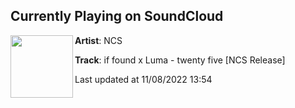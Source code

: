 ## Currently Playing on SoundCloud

[<img align="left" width="100" src="https://i1.sndcdn.com/artworks-8FufI8OJX4S3gCwi-ZJ8KmQ-t500x500.jpg">](https://soundcloud.com/nocopyrightsounds/if-found-x-luma-twenty-five-ncs-release)

**Artist**: NCS 

**Track**: if found x Luma - twenty five [NCS Release]

Last updated at 11/08/2022 13:54
